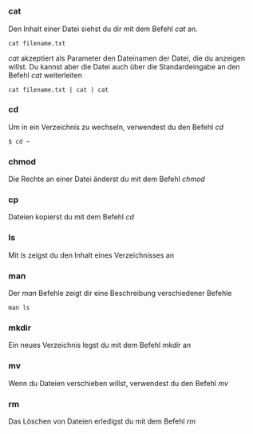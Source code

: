 
# 

### cat

Den Inhalt einer Datei siehst du dir mit dem Befehl *cat* an.

    cat filename.txt

*cat* akzeptiert als Parameter den Dateinamen der Datei, die
du anzeigen willst. Du kannst aber die Datei auch über die
Standardeingabe an den Befehl *cat*  weiterleiten

    cat filename.txt | cat | cat

### cd

Um in ein Verzeichnis zu wechseln, verwendest du den Befehl *cd*

    $ cd ~

### chmod

Die Rechte an einer Datei änderst du mit dem Befehl *chmod*

### cp

Dateien kopierst du mit dem Befehl *cd*

### ls

Mit *ls* zeigst du den Inhalt eines Verzeichnisses an


### man

Der *man* Befehle zeigt dir eine Beschreibung verschiedener Befehle

    man ls

### mkdir

Ein neues Verzeichnis legst du mit dem Befehl *mkdir* an

### mv

Wenn du Dateien verschieben willst, verwendest du den Befehl *mv*

### rm

Das Löschen von Dateien erledigst du mit dem Befehl *rm*


